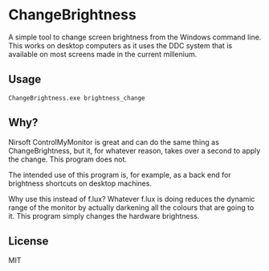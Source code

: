 # ChangeBrightness
A simple tool to change screen brightness from the Windows command line. This works on desktop computers as it uses the DDC system that is available on most screens made in the current millenium.

## Usage
`ChangeBrightness.exe brightness_change`

## Why?
Nirsoft ControlMyMonitor is great and can do the same thing as ChangeBrightness, but it, for whatever reason, takes over a second to apply the change. This program does not.

The intended use of this program is, for example, as a back end for brightness shortcuts on desktop machines.

Why use this instead of f.lux? Whatever f.lux is doing reduces the dynamic range of the monitor by actually darkening all the colours that are going to it. This program simply changes the hardware brightness.

## License
MIT
